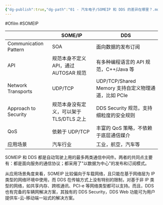 ```yaml
---
{"dg-publish":true,"dg-path":"01 - 汽车电子/SOMEIP 和 DDS 的差异在哪里？.md","permalink":"/01 - 汽车电子/SOMEIP 和 DDS 的差异在哪里？/","created":"2022-07-18T23:08:07.000+08:00","updated":"2024-12-27T16:03:40.569+08:00"}
---
```


#Ofilm #SOMEIP 

|                       | SOME/IP                   | DDS                                     |
| --------------------- | ------------------------- | --------------------------------------- |
| Communication Pattern | SOA                       | 面向数据的发布订阅                               |
| API                   | 规范本身不定义 API，通过 AUTOSAR 规范 | 有多种编程语言的 API 规范，C++/Java 等              |
| Network Transports    | UDP/TCP                   | UDP/TCP/Shared Memory 支持自定义物理通道，比如 PCIe |
| Approach to Security  | 规范本身没有定义，可以架于 TLS/DTLS 之上 | DDS Security 规范，支持细粒度的安全规则              |
| QoS                   | 依赖于 UDP/TCP               | 丰富的 QoS 策略，不依赖于底层通信媒介                   |
| 应用场景                  | 汽车行业                      | 工业，航空，汽车等                               |

SOMEIP 和 DDS 都是自动驾驶上用的最多两类通信中间件。两者的共同点主要有：都是面向服务的通信协议；都采用了"以数据为中心"的发布和订阅模式。

从应用场景角度来看，SOMEIP 比较偏向于车载网络，且只能在基于网络层为 IP 类型的网络环境中使用，而 DDS 在传输方式上没有特别的限制，对基于非 IP 类型的网络，如共享内存、跨核通讯、PCI-e 等网络类型都可以支持。而且，DDS 也有完备的车辆网解决方案，其独有的 DDS Security，DDS Web 功能可为用户提供车-云-移动端一站式的解决方案。